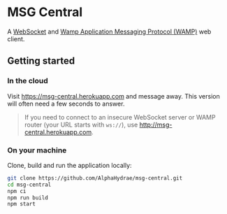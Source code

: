 # MSG Central

A [WebSocket][ws] and [Wamp Application Messaging Protocol (WAMP)][wamp] web
client.



## Getting started

### In the cloud

Visit https://msg-central.herokuapp.com and message away. This version will
often need a few seconds to answer.

> If you need to connect to an insecure WebSocket server or WAMP router (your
> URL starts with `ws://`), use http://msg-central.herokuapp.com.

### On your machine

Clone, build and run the application locally:

```bash
git clone https://github.com/AlphaHydrae/msg-central.git
cd msg-central
npm ci
npm run build
npm start
```



[wamp]: https://wamp-proto.org
[ws]: https://en.wikipedia.org/wiki/WebSocket